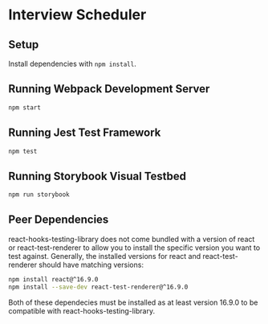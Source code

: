 # Interview Scheduler

## Setup

Install dependencies with `npm install`.

## Running Webpack Development Server

```sh
npm start
```

## Running Jest Test Framework

```sh
npm test
```

## Running Storybook Visual Testbed

```sh
npm run storybook
```
## Peer Dependencies

react-hooks-testing-library does not come bundled with a version of react or react-test-renderer to allow you to install the specific version you want to test against. Generally, the installed versions for react and react-test-renderer should have matching versions:
```sh
npm install react@^16.9.0
npm install --save-dev react-test-renderer@^16.9.0
```
Both of these dependecies must be installed as at least version 16.9.0 to be compatible with react-hooks-testing-library.
